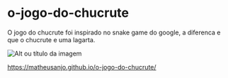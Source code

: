 # o-jogo-do-chucrute
O jogo do chucrute foi inspirado no snake game do google, a diferenca e que o chucrute e uma lagarta.

![Alt ou título da imagem](https://blogdojotace.com.br/wp-content/uploads/2009/05/a_bugs_life_peq2.jpg)




https://matheusanjo.github.io/o-jogo-do-chucrute/
